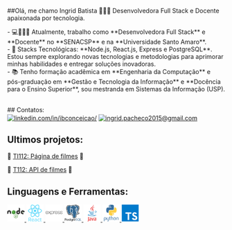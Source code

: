 ##Olá, me chamo Ingrid Batista 👩🏻‍💻
Desenvolvedora Full Stack e Docente apaixonada por tecnologia.


<p align="left">
- 💻👩🏻‍🏫 Atualmente, trabalho como **Desenvolvedora Full Stack** e **Docente** no **SENACSP** e na **Universidade Santo Amaro**.
<br/>
- 🚀 Stacks Tecnológicas: **Node.js, React.js, Express e PostgreSQL**. Estou sempre explorando novas tecnologias e metodologias para aprimorar minhas habilidades e entregar soluções inovadoras.
<br/>
- 📚 Tenho formação acadêmica em **Engenharia da Computação** e pós-graduação em **Gestão e Tecnologia da Informação** e **Docência para o Ensino Superior**, sou mestranda em Sistemas da Informação (USP).
</p>

<br/>
## Contatos:
<div>
<a href="https://www.linkedin.com/in/ibconceicao/" target="_blank"><img align="center" src="https://upload.wikimedia.org/wikipedia/commons/1/19/LinkedIn_logo.svg" alt="linkedin.com/in/ibconceicao/" height="30" width="120" /></a>
<a href="mailto:ingrid.pacheco2015@gmail.com" target="_blank"><img align="center" src="https://cdn.freelogovectors.net/wp-content/uploads/2023/04/gmail-logo-freelogovectors.net_.png" alt="ingrid.pacheco2015@gmail.com" height="30" width="120" /></a>
</div>


<h2 align="left">Ultimos projetos:</h2>
<p align="left">
📍 <a href="https://github.com/ProfaIngrid/api-filmes.git" target="_blank">TI112: Página de filmes</a> 📍
</p>
<p align="left">
📍 <a href="https://github.com/seu_usuario/otimizacao_postgresql" target="_blank">T112: API de filmes</a> 📍
</p>

<h2 align="left">Linguagens e Ferramentas:</h2>
<a href="https://nodejs.org/" target="_blank">
    <img src="https://raw.githubusercontent.com/devicons/devicon/master/icons/nodejs/nodejs-original-wordmark.svg" alt="nodejs" width="40" height="40"/>
</a>
<a href="https://reactjs.org/" target="_blank">
    <img src="https://raw.githubusercontent.com/devicons/devicon/master/icons/react/react-original-wordmark.svg" alt="react" width="40" height="40"/>
</a>
<a href="https://expressjs.com/" target="_blank">
    <img src="https://raw.githubusercontent.com/devicons/devicon/master/icons/express/express-original-wordmark.svg" alt="express" width="40" height="40"/>
</a>
<a href="https://www.postgresql.org/" target="_blank">
    <img src="https://raw.githubusercontent.com/devicons/devicon/master/icons/postgresql/postgresql-original-wordmark.svg" alt="postgresql" width="40" height="40"/>
</a>
<a href="https://www.java.com/" target="_blank">
    <img src="https://raw.githubusercontent.com/devicons/devicon/master/icons/java/java-original-wordmark.svg" alt="java" width="40" height="40"/>
</a>
<a href="https://www.python.org/" target="_blank">
    <img src="https://raw.githubusercontent.com/devicons/devicon/master/icons/python/python-original-wordmark.svg" alt="python" width="40" height="40"/>
</a>
<a href="https://www.typescriptlang.org/" target="_blank">
    <img src="https://raw.githubusercontent.com/devicons/devicon/master/icons/typescript/typescript-original.svg" alt="typescript" width="40" height="40"/>
</a>
     

